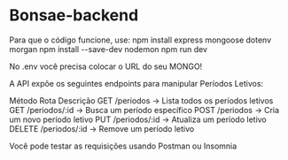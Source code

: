 # Bonsae-backend
 
Para que o código funcione, use:
npm install express mongoose dotenv morgan
npm install --save-dev nodemon
npm run dev

No .env você precisa colocar o URL do seu MONGO!

A API expõe os seguintes endpoints para manipular Períodos Letivos:

Método	Rota	Descrição
GET	/periodos	-> Lista todos os períodos letivos
GET	/periodos/:id	-> Busca um período específico
POST	/periodos	-> Cria um novo período letivo
PUT	/periodos/:id	-> Atualiza um período letivo
DELETE	/periodos/:id	-> Remove um período letivo

Você pode testar as requisições usando Postman ou Insomnia
